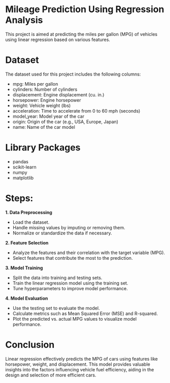 # Mileage Prediction Using Regression Analysis

This project is aimed at predicting the miles per gallon (MPG) of vehicles using linear regression based on various features.

# Dataset

The dataset used for this project includes the following columns:
- mpg: Miles per gallon
- cylinders: Number of cylinders
- displacement: Engine displacement (cu. in.)
- horsepower: Engine horsepower
- weight: Vehicle weight (lbs)
- acceleration: Time to accelerate from 0 to 60 mph (seconds)
- model_year: Model year of the car
- origin: Origin of the car (e.g., USA, Europe, Japan)
- name: Name of the car model

# Library Packages

- pandas
- scikit-learn
- numpy
- matplotlib

# Steps:

**1. Data Preprocessing**
- Load the dataset.
- Handle missing values by imputing or removing them.
- Normalize or standardize the data if necessary.

**2. Feature Selection**
- Analyze the features and their correlation with the target variable (MPG).
- Select features that contribute the most to the prediction.

**3. Model Training**
- Split the data into training and testing sets.
- Train the linear regression model using the training set.
- Tune hyperparameters to improve model performance.

**4. Model Evaluation**
- Use the testing set to evaluate the model.
- Calculate metrics such as Mean Squared Error (MSE) and R-squared.
- Plot the predicted vs. actual MPG values to visualize model performance.

# Conclusion

Linear regression effectively predicts the MPG of cars using features like horsepower, weight, and displacement. This model provides valuable insights into the factors influencing vehicle fuel efficiency, aiding in the design and selection of more efficient cars.
